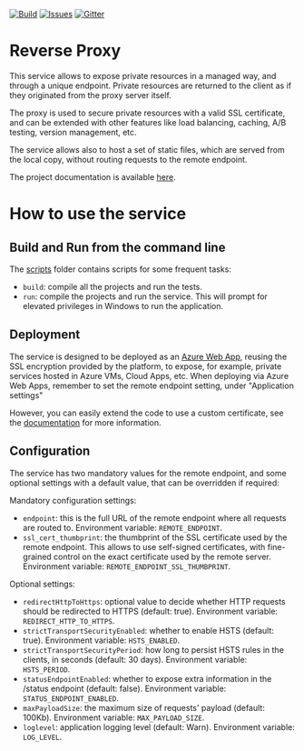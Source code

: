 [![Build][build-badge]][build-url]
[![Issues][issues-badge]][issues-url]
[![Gitter][gitter-badge]][gitter-url]

Reverse Proxy
=============

This service allows to expose private resources in a managed way, and
through a unique endpoint. Private resources are returned to the client
as if they originated from the proxy server itself.

The proxy is used to secure private resources with a valid SSL certificate,
and can be extended with other features like load balancing, caching,
A/B testing, version management, etc.

The service allows also to host a set of static files, which are served
from the local copy, without routing requests to the remote endpoint.

The project documentation is available
[here](https://azure.github.io/reverse-proxy-dotnet).

How to use the service
======================

## Build and Run from the command line

The [scripts](scripts) folder contains scripts for some frequent tasks:

* `build`: compile all the projects and run the tests.
* `run`: compile the projects and run the service. This will prompt for
  elevated privileges in Windows to run the application.

## Deployment

The service is designed to be deployed as an 
[Azure Web App](https://docs.microsoft.com/en-us/azure/app-service-web/app-service-web-tutorial-custom-SSL),
reusing the SSL encryption provided by the platform, to expose, for example,
private services hosted in Azure VMs, Cloud Apps, etc. When deploying
via Azure Web Apps, remember to set the remote endpoint setting, under
"Application settings"

However, you can easily extend the code to use a custom certificate,
see the
[documentation](https://azure.github.io/reverse-proxy-dotnet/ssl-setup.html)
for more information.

## Configuration

The service has two mandatory values for the remote endpoint, and some optional
settings with a default value, that can be overridden if required:

Mandatory configuration settings:

* `endpoint`: this is the full URL of the remote endpoint where all requests
  are routed to.
  Environment variable: `REMOTE_ENDPOINT`.
* `ssl_cert_thumbprint`: the thumbprint of the SSL certificate used by the remote
  endpoint. This allows to use self-signed certificates, with fine-grained control
  on the exact certificate used by the remote server.
  Environment variable: `REMOTE_ENDPOINT_SSL_THUMBPRINT`.
  
Optional settings:

* `redirectHttpToHttps`: optional value to decide whether HTTP requests should
  be redirected to HTTPS (default: true).
  Environment variable: `REDIRECT_HTTP_TO_HTTPS`.
* `strictTransportSecurityEnabled`: whether to enable HSTS (default: true).
  Environment variable: `HSTS_ENABLED`.
* `strictTransportSecurityPeriod`: how long to persist HSTS rules in the
  clients, in seconds (default: 30 days).
  Environment variable: `HSTS_PERIOD`.
* `statusEndpointEnabled`: whether to expose extra information in the /status
  endpoint (default: false).
  Environment variable: `STATUS_ENDPOINT_ENABLED`.
* `maxPayloadSize`: the maximum size of requests' payload (default: 100Kb).
  Environment variable: `MAX_PAYLOAD_SIZE`.
* `loglevel`: application logging level (default: Warn).
  Environment variable: `LOG_LEVEL`.

[build-badge]: https://img.shields.io/travis/Azure/reverse-proxy-dotnet.svg
[build-url]: https://travis-ci.org/Azure/reverse-proxy-dotnet
[issues-badge]: https://img.shields.io/github/issues/azure/reverse-proxy-dotnet.svg
[issues-url]: https://github.com/azure/reverse-proxy-dotnet/issues
[gitter-badge]: https://img.shields.io/gitter/room/azure/iot-pcs.js.svg
[gitter-url]: https://gitter.im/azure/iot-pcs
